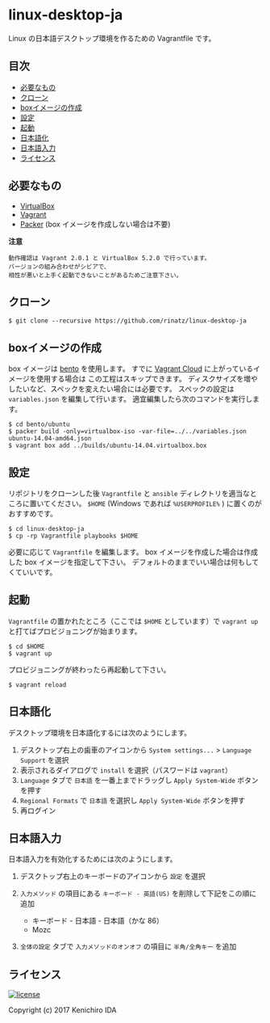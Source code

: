 # linux-desktop-ja

Linux の日本語デスクトップ環境を作るための Vagrantfile です。

## 目次

- [必要なもの](#必要なもの)
- [クローン](#クローン)
- [boxイメージの作成](#boxイメージの作成)
- [設定](#設定)
- [起動](#起動)
- [日本語化](#日本語化)
- [日本語入力](#日本語入力)
- [ライセンス](#ライセンス)

## 必要なもの

- [VirtualBox]
- [Vagrant]
- [Packer] (box イメージを作成しない場合は不要)

[VirtualBox]: https://www.virtualbox.org/
[Vagrant]: https://www.vagrantup.com/
[Packer]: https://www.packer.io/

**注意**

    動作確認は Vagrant 2.0.1 と VirtualBox 5.2.0 で行っています。
    バージョンの組み合わせがシビアで、
    相性が悪いと上手く起動できないことがあるためご注意下さい。

## クローン

    $ git clone --recursive https://github.com/rinatz/linux-desktop-ja

## boxイメージの作成

box イメージは [bento] を使用します。
すでに [Vagrant Cloud] に上がっているイメージを使用する場合は
この工程はスキップできます。
ディスクサイズを増やしたいなど、スペックを変えたい場合には必要です。
スペックの設定は `variables.json` を編集して行います。
適宜編集したら次のコマンドを実行します。

    $ cd bento/ubuntu
    $ packer build -only=virtualbox-iso -var-file=../../variables.json ubuntu-14.04-amd64.json
    $ vagrant box add ../builds/ubuntu-14.04.virtualbox.box

[bento]: https://github.com/chef/bento
[Vagrant Cloud]: https://app.vagrantup.com/boxes/search

## 設定

リポジトリをクローンした後 `Vagrantfile` と `ansible` ディレクトリを適当なところに置いてください。
`$HOME` (Windows であれば `%USERPROFILE%` ) に置くのがおすすめです。

    $ cd linux-desktop-ja
    $ cp -rp Vagrantfile playbooks $HOME

必要に応じて `Vagrantfile` を編集します。
box イメージを作成した場合は作成した box イメージを指定して下さい。
デフォルトのままでいい場合は何もしてくていいです。

## 起動

`Vagrantfile` の置かれたところ（ここでは `$HOME` としています）で
`vagrant up` と打てばプロビジョニングが始まります。

    $ cd $HOME
    $ vagrant up

プロビジョニングが終わったら再起動して下さい。

    $ vagrant reload

## 日本語化

デスクトップ環境を日本語化するには次のようにします。

1. デスクトップ右上の歯車のアイコンから `System settings...` > `Language Support` を選択
1. 表示されるダイアログで `install` を選択（パスワードは `vagrant`）
1. `Language` タブで `日本語` を一番上までドラッグし `Apply System-Wide` ボタンを押す
1. `Regional Formats` で `日本語` を選択し `Apply System-Wide` ボタンを押す
1. 再ログイン

## 日本語入力

日本語入力を有効化するためには次のようにします。

1. デスクトップ右上のキーボードのアイコンから `設定` を選択
1. `入力メソッド` の項目にある `キーボード - 英語(US)` を削除して下記をこの順に追加

    - キーボード - 日本語 - 日本語（かな 86）
    - Mozc

1. `全体の設定` タブで `入力メソッドのオンオフ` の項目に `半角/全角キー` を追加

## ライセンス

[![license](https://img.shields.io/github/license/rinatz/ubuntu-desktop-ja.svg)](LICENSE)

Copyright (c) 2017 Kenichiro IDA
